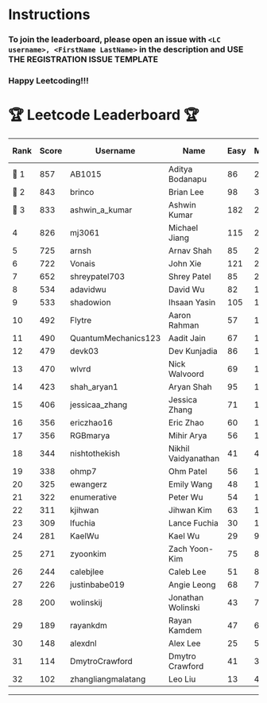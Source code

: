 # Instructions
### To join the leaderboard, please open an issue with `<LC username>, <FirstName LastName>` in the description and USE THE REGISTRATION ISSUE TEMPLATE
### Happy Leetcoding!!!


# 🏆 Leetcode Leaderboard 🏆

| Rank | Score | Username       | Name | Easy | Medium | Hard | Problems Solved |
|------|----------------|-----------------|-------------------|--------------|--------------|--------------|--------------|
| 🥇 1 | 857 | AB1015 | Aditya Bodanapu | 86 | 276 | 73 | 435 |
| 🥈 2 | 843 | brinco | Brian Lee | 98 | 305 | 45 | 448 |
| 🥉 3 | 833 | ashwin_a_kumar | Ashwin Kumar | 182 | 291 | 23 | 496 |
| 4 | 826 | mj3061 | Michael Jiang | 115 | 285 | 47 | 447 |
| 5 | 725 | arnsh | Arnav Shah | 85 | 236 | 56 | 377 |
| 6 | 722 | Vonais | John Xie | 121 | 248 | 35 | 404 |
| 7 | 652 | shreypatel703 | Shrey Patel | 85 | 240 | 29 | 354 |
| 8 | 534 | adavidwu | David Wu | 82 | 169 | 38 | 289 |
| 9 | 533 | shadowion | Ihsaan Yasin | 105 | 178 | 24 | 307 |
| 10 | 492 | Flytre | Aaron Rahman | 57 | 156 | 41 | 254 |
| 11 | 490 | QuantumMechanics123 | Aadit Jain | 67 | 180 | 21 | 268 |
| 12 | 479 | devk03 | Dev Kunjadia | 86 | 180 | 11 | 277 |
| 13 | 470 | wlvrd | Nick Walvoord | 69 | 172 | 19 | 260 |
| 14 | 423 | shah_aryan1 | Aryan Shah | 95 | 131 | 22 | 248 |
| 15 | 406 | jessicaa_zhang | Jessica Zhang | 71 | 142 | 17 | 230 |
| 16 | 356 | ericzhao16 | Eric Zhao | 60 | 133 | 10 | 203 |
| 17 | 356 | RGBmarya | Mihir Arya | 56 | 117 | 22 | 195 |
| 18 | 344 | nishtothekish | Nikhil Vaidyanathan | 41 | 42 | 73 | 156 |
| 19 | 338 | ohmp7 | Ohm Patel | 56 | 123 | 12 | 191 |
| 20 | 325 | ewangerz | Emily Wang | 48 | 110 | 19 | 177 |
| 21 | 322 | enumerative | Peter Wu | 54 | 113 | 14 | 181 |
| 22 | 311 | kjihwan | Jihwan Kim | 63 | 103 | 14 | 180 |
| 23 | 309 | lfuchia | Lance Fuchia | 30 | 129 | 7 | 166 |
| 24 | 281 | KaelWu | Kael Wu | 29 | 96 | 20 | 145 |
| 25 | 271 | zyoonkim | Zach Yoon-Kim | 75 | 80 | 12 | 167 |
| 26 | 244 | calebjlee | Caleb Lee | 51 | 83 | 9 | 143 |
| 27 | 226 | justinbabe019 | Angie Leong | 68 | 73 | 4 | 145 |
| 28 | 200 | wolinskij | Jonathan Wolinski | 43 | 74 | 3 | 120 |
| 29 | 189 | rayankdm | Rayan Kamdem | 47 | 68 | 2 | 117 |
| 30 | 148 | alexdnl | Alex Lee | 25 | 51 | 7 | 83 |
| 31 | 114 | DmytroCrawford | Dmytro Crawford | 41 | 35 | 1 | 77 |
| 32 | 102 | zhangliangmalatang | Leo Liu | 13 | 40 | 3 | 56 |
---